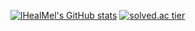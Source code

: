 [![lHealMel's GitHub stats](https://github-readme-stats.vercel.app/api?username=lHealMel&show_icons=true&theme=radical)](https://github.com/anuraghazra/github-readme-stats)
[![solved.ac tier](http://mazassumnida.wtf/api/generate_badge?boj=mtn2072)](https://solved.ac/mtn2072)

